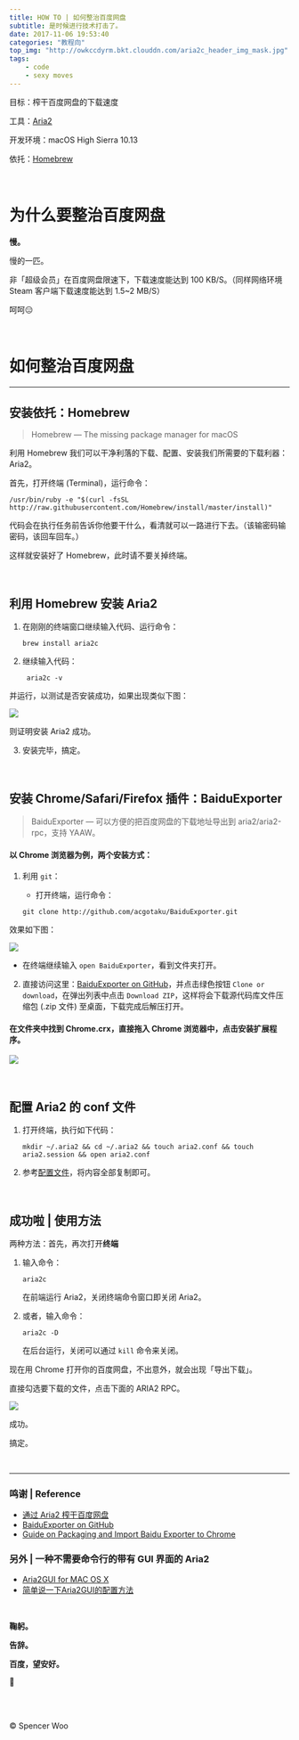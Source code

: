 ```yaml
---
title: HOW TO | 如何整治百度网盘
subtitle: 是时候进行技术打击了。
date: 2017-11-06 19:53:40
categories: "教程向"
top_img: "http://owkccdyrm.bkt.clouddn.com/aria2c_header_img_mask.jpg"
tags:
	- code
	- sexy moves
---
```


目标：榨干百度网盘的下载速度

工具：[Aria2](http://aria2.github.io)

开发环境：macOS High Sierra 10.13

依托：[Homebrew](http://brew.sh)

<br>

# 为什么要整治百度网盘

**慢。**

慢的一匹。

非「超级会员」在百度网盘限速下，下载速度能达到 100 KB/S。（同样网络环境 Steam 客户端下载速度能达到 1.5~2 MB/S）

呵呵😑

<br>

# 如何整治百度网盘

---

## 安装依托：Homebrew

> Homebrew — The missing package manager for macOS

利用 Homebrew 我们可以干净利落的下载、配置、安装我们所需要的下载利器：Aria2。

首先，打开终端 (Terminal)，运行命令：

```shell
/usr/bin/ruby -e "$(curl -fsSL http://raw.githubusercontent.com/Homebrew/install/master/install)"
```

代码会在执行任务前告诉你他要干什么，看清就可以一路进行下去。（该输密码输密码，该回车回车。）

这样就安装好了 Homebrew，此时请不要关掉终端。

<br>

## 利用  Homebrew 安装 Aria2

1. 在刚刚的终端窗口继续输入代码、运行命令：

   ```shell
   brew install aria2c
   ```

2. 继续输入代码：

   ```shell
    aria2c -v
   ```

  并运行，以测试是否安装成功，如果出现类似下图：

  ![](http://owkccdyrm.bkt.clouddn.com/aria2c-v.jpg)

  则证明安装 Aria2 成功。

3. 安装完毕，搞定。

<br>

## 安装 Chrome/Safari/Firefox 插件：BaiduExporter

> BaiduExporter — 可以方便的把百度网盘的下载地址导出到 aria2/aria2-rpc，支持 YAAW。

#### 以 Chrome 浏览器为例，两个安装方式：

1. 利用 `git`：
   - 打开终端，运行命令：

    ```shell
    git clone http://github.com/acgotaku/BaiduExporter.git
    ```

  效果如下图：

  ![](http://owkccdyrm.bkt.clouddn.com/git_baidu_exporter.jpg)

   - 在终端继续输入 `open BaiduExporter`，看到文件夹打开。

2. 直接访问这里：[BaiduExporter on GitHub](http://github.com/acgotaku/BaiduExporter)，并点击绿色按钮 `Clone or download`，在弹出列表中点击 `Download ZIP`，这样将会下载源代码库文件压缩包 (.zip 文件) 至桌面，下载完成后解压打开。

#### 在文件夹中找到 Chrome.crx，直接拖入 Chrome 浏览器中，点击安装扩展程序。

![](http://owkccdyrm.bkt.clouddn.com/git_exporter_finder.jpg)

<br>

## 配置 Aria2 的 conf 文件

1. 打开终端，执行如下代码：

   ```shell
   mkdir ~/.aria2 && cd ~/.aria2 && touch aria2.conf && touch aria2.session && open aria2.conf
   ```

2. 参考[配置文件](http://raw.githubusercontent.com/acgotaku/BaiduExporter/master/aria2c/aria2.conf)，将内容全部复制即可。

<br>

## 成功啦 | 使用方法

两种方法：首先，再次打开**终端**

1. 输入命令：

   ```shell
   aria2c
   ```

   在前端运行 Aria2，关闭终端命令窗口即关闭 Aria2。

2. 或者，输入命令：

   ```shell
   aria2c -D
   ```

   在后台运行，关闭可以通过 `kill` 命令来关闭。

现在用 Chrome 打开你的百度网盘，不出意外，就会出现「导出下载」。

直接勾选要下载的文件，点击下面的 ARIA2 RPC。

![](http://owkccdyrm.bkt.clouddn.com/baidu_works.jpg)

成功。

搞定。

<br>

---

### 鸣谢 | Reference

- [通过 Aria2 榨干百度网盘](http://blog.sunnyyoung.net/tong-guo-aria2-zha-gan-bai-du-wang-pan/)
- [BaiduExporter on GitHub](http://github.com/acgotaku/BaiduExporter)
- [Guide on Packaging and Import Baidu Exporter to Chrome](http://hencolle.com/2016/10/16/baidu_exporter/#last)

### 另外 | 一种不需要命令行的带有 GUI 界面的 Aria2

- [Aria2GUI for MAC OS X](http://github.com/yangshun1029/aria2gui)
- [简单说一下Aria2GUI的配置方法](http://www.jianshu.com/p/b58fff3fb946)

<br>

**鞠躬。**

**告辞。**

**百度，望安好。**

🙂

<br>

<br>

© Spencer Woo
